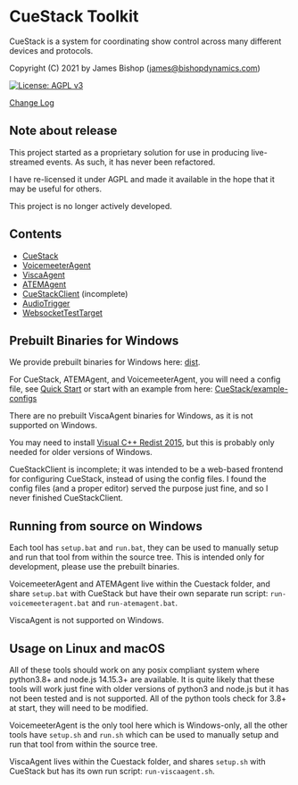 # CueStack Toolkit
CueStack is a system for coordinating show control across many different devices and protocols.

Copyright (C) 2021 by James Bishop (james@bishopdynamics.com)

[![License: AGPL v3](https://img.shields.io/badge/License-AGPL_v3-blue.svg)](https://www.gnu.org/licenses/agpl-3.0)

[Change Log](CHANGELOG.md)

## Note about release

This project started as a proprietary solution for use in producing live-streamed events.
As such, it has never been refactored.

I have re-licensed it under AGPL and made it available in the hope that it may be useful for others.

This project is no longer actively developed.

## Contents

* [CueStack](CueStack/README.md)
* [VoicemeeterAgent](CueStack/README-VoicemeeterAgent.md)
* [ViscaAgent](CueStack/README-ViscaAgent.md)
* [ATEMAgent](CueStack/README-ATEMAgent.md)
* [CueStackClient](CueStackClient/README.md) (incomplete)
* [AudioTrigger](AudioTrigger/README.md)
* [WebsocketTestTarget](WebsocketTestTarget/README.md)

## Prebuilt Binaries for Windows

We provide prebuilt binaries for Windows here: [dist](dist). 

For CueStack, ATEMAgent, and VoicemeeterAgent, you will need a config file, 
see [Quick Start](CueStack/README.md#quick-start) or start with an example from here: [CueStack/example-configs](CueStack/example-configs)

There are no prebuilt ViscaAgent binaries for Windows, as it is not supported on Windows.

You may need to install [Visual C++ Redist 2015](https://www.microsoft.com/en-us/download/details.aspx?id=48145), 
but this is probably only needed for older versions of Windows.

CueStackClient is incomplete; it was intended to be a web-based frontend for configuring CueStack, instead of using the config files. I found the config files (and a proper editor) served the purpose just fine, and so I never finished CueStackClient.

## Running from source on Windows

Each tool has `setup.bat` and `run.bat`, they can be used to manually setup and run that tool from within the source tree. 
This is intended only for development, please use the prebuilt binaries. 

VoicemeeterAgent and ATEMAgent live within the Cuestack folder, and share `setup.bat` with CueStack 
but have their own separate run script: `run-voicemeeteragent.bat` and `run-atemagent.bat`.

ViscaAgent is not supported on Windows.

## Usage on Linux and macOS

All of these tools should work on any posix compliant system where python3.8+ and node.js 14.15.3+ are available. 
It is quite likely that these tools will work just fine with older versions of python3 and node.js but it has not been tested and is not supported. 
All of the python tools check for 3.8+ at start, they will need to be modified.

VoicemeeterAgent is the only tool here which is Windows-only, all the other tools have `setup.sh` and `run.sh` which can be used 
to manually setup and run that tool from within the source tree. 

ViscaAgent lives within the Cuestack folder, and shares `setup.sh` with CueStack but has its own run script: `run-viscaagent.sh`.